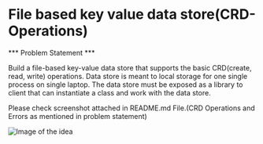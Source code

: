# File based key value data store(CRD-Operations)

*** Problem Statement ***

Build a file-based key-value data store that supports the basic CRD(create, read, write) operations. Data store is meant to local storage for one single process on single laptop. The data store must be exposed as a library to client that can instantiate a class and work with the data store.

Please check screenshot attached in README.md File.(CRD Operations and Errors as mentioned in problem statement)

![Image of the idea](https://github.com/Sharmil001/new-repo/blob/main/Accessing.png)


